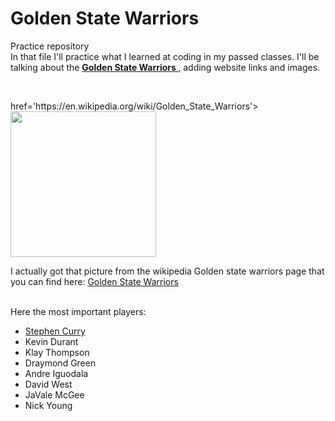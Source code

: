 <html>
  <head>
    <body>
<h1> Golden State Warriors </h1>
<p>
Practice repository
<br>
In that file I'll practice what I learned at coding in my passed classes. I'll be talking about the <strong><a href='https://en.wikipedia.org/wiki/Golden_State_Warriors'> Golden State Warriors </a></strong>, adding website links and images.</p> 
<br>
      <p><a> href='https://en.wikipedia.org/wiki/Golden_State_Warriors'> <img src= 'https://upload.wikimedia.org/wikipedia/en/thumb/0/01/Golden_State_Warriors_logo.svg/1200px-Golden_State_Warriors_logo.svg.png'
                                                                              width='233' height='233'></img></a></p>
  <p>I actually got that picture from the wikipedia Golden state warriors page that you can find here:
    <a href='https://en.wikipedia.org/wiki/Golden_State_Warriors.com'> Golden State Warriors </a></p>
<br>
  Here the most important players:
  <ul>
    <li> <a href='https://en.wikipedia.org/wiki/Stephen_Curry'>  Stephen Curry </a></li>
    <li>Kevin Durant</li>
    <li>Klay Thompson</li>
    <li>Draymond Green</li>
    <li>Andre Iguodala</li>
    <li>David West</li>
    <li>JaVale McGee</li>
    <li>Nick Young</li>
  </ul>   
